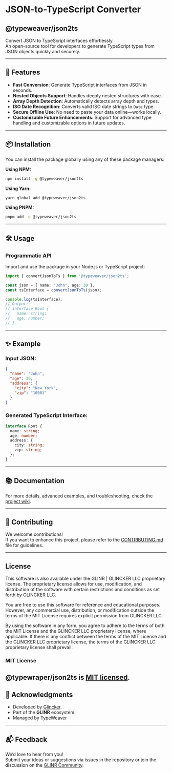 
# JSON-to-TypeScript Converter
## @typeweaver/json2ts

Convert JSON to TypeScript interfaces effortlessly.  
An open-source tool for developers to generate TypeScript types from JSON objects quickly and securely.

---

## 🚀 Features

- **Fast Conversion**: Generate TypeScript interfaces from JSON in seconds.
- **Nested Objects Support**: Handles deeply nested structures with ease.
- **Array Depth Detection**: Automatically detects array depth and types.
- **ISO Date Recognition**: Converts valid ISO date strings to `Date` type.
- **Secure Offline Use**: No need to paste your data online—works locally.
- **Customizable Future Enhancements**: Support for advanced type handling and customizable options in future updates.

---

## 📦 Installation

You can install the package globally using any of these package managers:

**Using NPM:**
```bash
npm install -g @typeweaver/json2ts
```

**Using Yarn:**
```bash
yarn global add @typeweaver/json2ts
```

**Using PNPM:**
```bash
pnpm add -g @typeweaver/json2ts
```

---

## 🛠️ Usage

### Programmatic API

Import and use the package in your Node.js or TypeScript project:

```typescript
import { convertJsonToTs } from '@typeweaver/json2ts';

const json = { name: "John", age: 30 };
const tsInterface = convertJsonToTs(json);

console.log(tsInterface);
// Output:
// interface Root {
//   name: string;
//   age: number;
// }
```

---

## ✨ Example

### Input JSON:
```json
{
  "name": "John",
  "age": 30,
  "address": {
    "city": "New York",
    "zip": "10001"
  }
}
```

### Generated TypeScript Interface:
```typescript
interface Root {
  name: string;
  age: number;
  address: {
    city: string;
    zip: string;
  };
}
```

---

## 📚 Documentation

For more details, advanced examples, and troubleshooting, check the [project wiki](https://github.com/glincker/json-to-typescript/wiki).

---

## 🤝 Contributing

We welcome contributions!  
If you want to enhance this project, please refer to the [CONTRIBUTING.md](CONTRIBUTING.md) file for guidelines.

---


## License

This software is also available under the GLINR | GLINCKER LLC proprietary license. The proprietary license allows for use, modification, and distribution of the software with certain restrictions and conditions as set forth by GLINCKER LLC.

You are free to use this software for reference and educational purposes. However, any commercial use, distribution, or modification outside the terms of the MIT License requires explicit permission from GLINCKER LLC. 

By using the software in any form, you agree to adhere to the terms of both the MIT License and the GLINCKER LLC proprietary license, where applicable. If there is any conflict between the terms of the MIT License and the GLINCKER LLC proprietary license, the terms of the GLINCKER LLC proprietary license shall prevail.

### MIT License

@typewraper/json2ts is [MIT licensed](./LICENSE).
---

## 🌟 Acknowledgments

- Developed by [Glincker](https://github.com/glincker).  
- Part of the **GLINR** ecosystem.
- Managed by [TypeWeaver](https://typeweaver.com)

---

## 📬 Feedback

We’d love to hear from you!  
Submit your ideas or suggestions via issues in the repository or join the discussion on the [GLINR Community](https://glincker.com).
